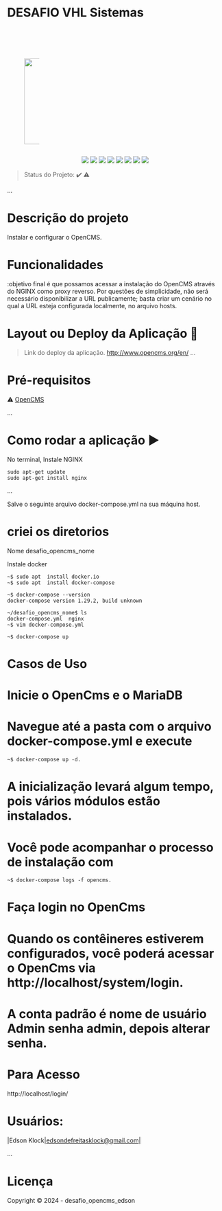 <h1>DESAFIO VHL Sistemas 
<p>&nbsp;</p>
<figure class="image image_resized" style="width:6.87%;" data-ckbox-resource-id="f6yCgDNWQUw0">
    <picture>
        <source srcset="https://ckbox.cloud/54b1f6d739bb19fd0b9a/assets/f6yCgDNWQUw0/images/80.webp 80w,https://ckbox.cloud/54b1f6d739bb19fd0b9a/assets/f6yCgDNWQUw0/images/160.webp 160w,https://ckbox.cloud/54b1f6d739bb19fd0b9a/assets/f6yCgDNWQUw0/images/200.webp 200w" sizes="(max-width: 200px) 100vw, 200px" type="image/webp"><img src="https://ckbox.cloud/54b1f6d739bb19fd0b9a/assets/f6yCgDNWQUw0/images/200.jpeg" width="200" height="200">
    </picture> </h1> 

<p align="center">
  <img src="https://img.shields.io/static/v1?label=react&message=framework&color=blue&style=for-the-badge&logo=REACT"/>
  <img src="https://img.shields.io/static/v1?label=Netlify&message=deploy&color=blue&style=for-the-badge&logo=netlify"/>
  <img src="http://img.shields.io/static/v1?label=License&message=MIT&color=green&style=for-the-badge"/>
  <img src="http://img.shields.io/static/v1?label=Ruby&message=2.6.3&color=red&style=for-the-badge&logo=ruby"/>
  <img src="http://img.shields.io/static/v1?label=Ruby%20On%20Rails%20&message=6.0.2.2&color=red&style=for-the-badge&logo=ruby"/>
  <img src="http://img.shields.io/static/v1?label=TESTES&message=%3E100&color=GREEN&style=for-the-badge"/>
   <img src="http://img.shields.io/static/v1?label=STATUS&message=EM%20DESENVOLVIMENTO&color=RED&style=for-the-badge"/>
   <img src="http://img.shields.io/static/v1?label=STATUS&message=CONCLUIDO&color=GREEN&style=for-the-badge"/>
</p>

> Status do Projeto: :heavy_check_mark: :warning:

... 

# Descrição do projeto 

<p align="justify">
  Instalar e configurar o OpenCMS. 
</p>

# Funcionalidades

:objetivo final é que possamos acessar a instalação do
OpenCMS através do NGINX como proxy reverso. Por questões de simplicidade, não será
necessário disponibilizar a URL publicamente; basta criar um cenário no qual a URL esteja
configurada localmente, no arquivo hosts.

# Layout ou Deploy da Aplicação :dash:

> Link do deploy da aplicação. http://www.opencms.org/en/
... 

# Pré-requisitos

:warning: [OpenCMS](http://www.opencms.org/en/)

...

# Como rodar a aplicação :arrow_forward:

No terminal, Instale NGINX 

```
sudo apt-get update
sudo apt-get install nginx
```
... 

Salve o seguinte arquivo docker-compose.yml na sua máquina host.

# criei os diretorios 

Nome desafio_opencms_nome

Instale docker
```
~$ sudo apt  install docker.io 
~$ sudo apt  install docker-compose

~$ docker-compose --version
docker-compose version 1.29.2, build unknown

~/desafio_opencms_nome$ ls
docker-compose.yml  nginx
~$ vim docker-compose.yml

~$ docker-compose up 
```

# Casos de Uso

# Inicie o OpenCms e o MariaDB
# Navegue até a pasta com o arquivo docker-compose.yml e execute 
```
~$ docker-compose up -d.
```
# A inicialização levará algum tempo, pois vários módulos estão instalados.

# Você pode acompanhar o processo de instalação com 
```
~$ docker-compose logs -f opencms.
```

# Faça login no OpenCms
# Quando os contêineres estiverem configurados, você poderá acessar o OpenCms via http://localhost/system/login.

# A conta padrão é nome de usuário Admin senha admin, depois alterar senha.

# Para Acesso
http://localhost/login/

# Usuários: 

|Edson Klock|edsondefreitasklock@gmail.com|

... 

# Licença 

Copyright :copyright: 2024 - desafio_opencms_edson
